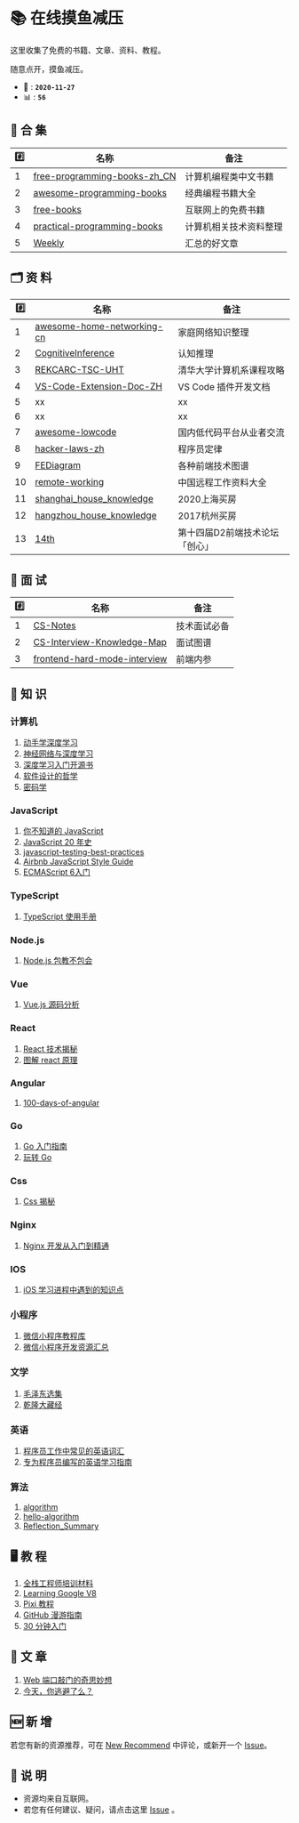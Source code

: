 # 📚 在线摸鱼减压

这里收集了免费的书籍、文章、资料、教程。

随意点开，摸鱼减压。

- 📆 : **`2020-11-27`**
- 📊 : **`56`**

## 📒 合 集

| #️⃣   | 名称                                  | 备注                   |
| --- | ------------------------------------- | ---------------------- |
| 1   | [free-programming-books-zh_CN][all01] | 计算机编程类中文书籍   |
| 2   | [awesome-programming-books][all02]    | 经典编程书籍大全       |
| 3   | [free-books][all03]                   | 互联网上的免费书籍     |
| 4   | [practical-programming-books][all04]  | 计算机相关技术资料整理 |
| 5   | [Weekly][all05]                       | 汇总的好文章           |

## 🗂 资 料

| #️⃣   | 名称                               | 备注                           |
| --- | ---------------------------------- | ------------------------------ |
| 1   | [awesome-home-networking-cn][zl01] | 家庭网络知识整理               |
| 2   | [CognitiveInference][zl02]         | 认知推理                       |
| 3   | [REKCARC-TSC-UHT][zl03]            | 清华大学计算机系课程攻略       |
| 4   | [VS-Code-Extension-Doc-ZH][zl04]   | VS Code 插件开发文档           |
| 5   | xx                                 | xx                             |
| 6   | xx                                 | xx                             |
| 7   | [awesome-lowcode][zl07]            | 国内低代码平台从业者交流       |
| 8   | [hacker-laws-zh][zl08]             | 程序员定律                     |
| 9   | [FEDiagram][zl09]                  | 各种前端技术图谱               |
| 10  | [remote-working][zl10]             | 中国远程工作资料大全           |
| 11  | [shanghai_house_knowledge][zl11]   | 2020上海买房                   |
| 12  | [hangzhou_house_knowledge][zl12]   | 2017杭州买房                   |
| 13  | [14th][zl13]                       | 第十四届D2前端技术论坛「创心」 |

## 🤺 面 试

| #️⃣   | 名称                                 | 备注         |
| --- | ------------------------------------ | ------------ |
| 1   | [CS-Notes][ms01]                     | 技术面试必备 |
| 2   | [CS-Interview-Knowledge-Map][ms02]   | 面试图谱     |
| 3   | [frontend-hard-mode-interview][ms03] | 前端内参     |

## 📃 知 识

### 计算机

1. [动手学深度学习][com01]
2. [神经网络与深度学习][com02]
3. [深度学习入门开源书][com03]
4. [软件设计的哲学][com04]
5. [密码学][com05]

### JavaScript

1. [你不知道的 JavaScript][js01]
2. [JavaScript 20 年史][js02]
3. [javascript-testing-best-practices][js03]
4. [Airbnb JavaScript Style Guide][js04]
5. [ECMAScript 6入门][js05]

### TypeScript

1. [TypeScript 使用手册][ts01]

### Node.js

1. [Node.js 包教不包会][node01]

### Vue

1. [Vue.js 源码分析][vue01]

### React

1. [React 技术揭秘][react01]
2. [图解 react 原理][react02]

### Angular

1. [100-days-of-angular][ang01]

### Go

1. [Go 入门指南][go01]
2. [玩转 Go][go02]

### Css

1. [Css 揭秘][css01]

### Nginx

1. [Nginx 开发从入门到精通][ngx01]

### IOS

1. [iOS 学习进程中遇到的知识点][ios01]

### 小程序

1. [微信小程序教程库][xcx01]
2. [微信小程序开发资源汇总][xcx02]

### 文学

1. [毛泽东选集][wx01]
2. [乾隆大藏经][wx02]

### 英语

1. [程序员工作中常见的英语词汇][yy01]
2. [专为程序员编写的英语学习指南][yy02]

### 算法

1. [algorithm][sf01]
2. [hello-algorithm][sf02] 
3. [Reflection_Summary][sf03]

## 🖥 教 程

1. [全栈工程师培训材料][jc01]
2. [Learning Google V8][jc02]
3. [Pixi 教程][jc03]
4. [GitHub 漫游指南][jc04]
5. [30 分钟入门][jc05]

## 📖 文 章

1. [Web 端口敲门的奇思妙想][wz01]
2. [今天，你逃避了么？][wz02]

## 🆕 新 增

若您有新的资源推荐，可在 [New Recommend](https://github.com/online-books/moyu/issues/1) 中评论，或新开一个 [Issue](https://github.com/online-books/moyu/issues/new)。

## 💭 说 明

- 资源均来自互联网。
- 若您有任何建议、疑问，请点击这里 [Issue](https://github.com/online-books/moyu/issues) 。


<!-- 合集 -->
[all01]:https://github.com/online-books/free-programming-books-zh_CN
[all02]:https://github.com/online-books/awesome-programming-books
[all03]:https://github.com/online-books/free-books
[all04]:https://github.com/online-books/practical-programming-books
[all05]:https://github.com/online-books/weekly

<!-- 资料 --> 
[zl01]:https://github.com/online-books/awesome-home-networking-cn
[zl02]:https://github.com/online-books/CognitiveInference
[zl03]:https://github.com/online-books/REKCARC-TSC-UHT
[zl04]:https://github.com/online-books/VS-Code-Extension-Doc-ZH
[zl05]:https://github.com/online-books/A-Programmers-Guide-to-English

[zl07]:https://github.com/online-books/awesome-lowcode
[zl08]:https://github.com/online-books/hacker-laws-zh
[zl09]:https://github.com/online-books/FEDiagram
[zl10]:https://github.com/online-books/remote-working
[zl11]:https://github.com/online-books/shanghai_house_knowledge
[zl12]:https://github.com/online-books/hangzhou_house_knowledge
[zl13]:https://github.com/online-books/14th

<!-- 面试 -->
[ms01]:https://github.com/online-books/CS-Notes
[ms02]:https://github.com/online-books/CS-Interview-Knowledge-Map
[ms03]:https://github.com/online-books/frontend-hard-mode-interview


<!-- 书籍 -->
[com01]:https://github.com/online-books/d2l-zh
[com02]:https://github.com/online-books/nndl.github.io
[com03]:https://github.com/online-books/Deep-Learning-with-TensorFlow-book
[com04]:https://github.com/online-books/A-Philosophy-of-Software-Design-zh
[com05]:https://github.com/online-books/cryptography

[js01]:https://github.com/online-books/You-Dont-Know-JS
[js02]:https://github.com/online-books/jshistory-cn
[js03]:https://github.com/online-books/javascript-testing-best-practices
[js04]:https://github.com/online-books/javascript-style-guide
[js05]:https://github.com/online-books/es6tutorial

[ts01]:https://github.com/online-books/TypeScript

[node01]:https://github.com/online-books/node-lessons

[go01]:https://github.com/online-books/the-way-to-go_ZH_CN
[go02]:https://github.com/online-books/Mastering_Go_ZH_CN

[ngx01]:https://github.com/online-books/nginx-book

[vue01]:https://github.com/online-books/learnVue

[react01]:https://github.com/online-books/just-react
[react02]:https://github.com/online-books/react-illustration-series

[ang01]:https://github.com/online-books/100-days-of-angular

[css01]:https://github.com/online-books/CSS-Secrets

[ios01]:https://github.com/online-books/tips

[xcx01]:https://github.com/online-books/wechat-miniprogram-demos
[xcx02]:https://github.com/online-books/awesome-wechat-weapp

[wx01]:https://github.com/online-books/MaoZeDongAnthology
[wx02]:https://github.com/online-books/BuddhistScriptures2

[yy01]:https://github.com/online-books/most-frequent-technology-english-words
[yy02]:https://github.com/online-books/A-Programmers-Guide-to-English

[sf01]:https://github.com/online-books/fucking-algorithm
[sf02]:https://github.com/online-books/hello-algorithm
[sf03]:https://github.com/online-books/Reflection_Summary

<!-- 教程 -->
[jc01]:https://github.com/online-books/jstraining
[jc02]:https://github.com/online-books/learning-v8
[jc03]:https://github.com/online-books/LearningPixi
[jc04]:https://github.com/online-books/github
[jc05]:https://github.com/online-books/30min_guides

<!-- 文章 -->
[wz01]:https://github.com/online-books/js-port-knocking
[wz02]:https://github.com/online-books/gitblog
